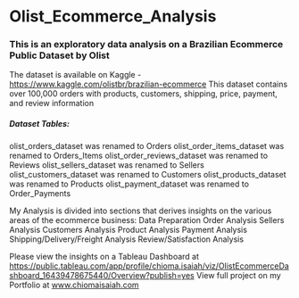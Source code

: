# Olist_Ecommerce_Analysis


### This is an exploratory data analysis on a Brazilian Ecommerce Public Dataset by Olist
The dataset is available on Kaggle - https://www.kaggle.com/olistbr/brazilian-ecommerce
This dataset contains over 100,000 orders with products, customers, shipping, price, payment, and review information

##### Dataset Tables:
olist_orders_dataset was renamed to Orders
olist_order_items_dataset was renamed to Orders_Items
olist_order_reviews_dataset was renamed to Reviews
olist_sellers_dataset was renamed to Sellers
olist_customers_dataset was renamed to Customers
olist_products_dataset was renamed to Products
olist_payment_dataset was renamed to Order_Payments

My Analysis is divided into sections that derives insights on the various areas of the ecommerce business:
Data Preparation
Order Analysis
Sellers Analysis
Customers Analysis
Product Analysis
Payment Analysis
Shipping/Delivery/Freight Analysis
Review/Satisfaction Analysis


Please view the insights on a Tableau Dashboard at https://public.tableau.com/app/profile/chioma.isaiah/viz/OlistEcommerceDashboard_16439478675440/Overview?publish=yes
View full project on my Portfolio at www.chiomaisaiah.com
